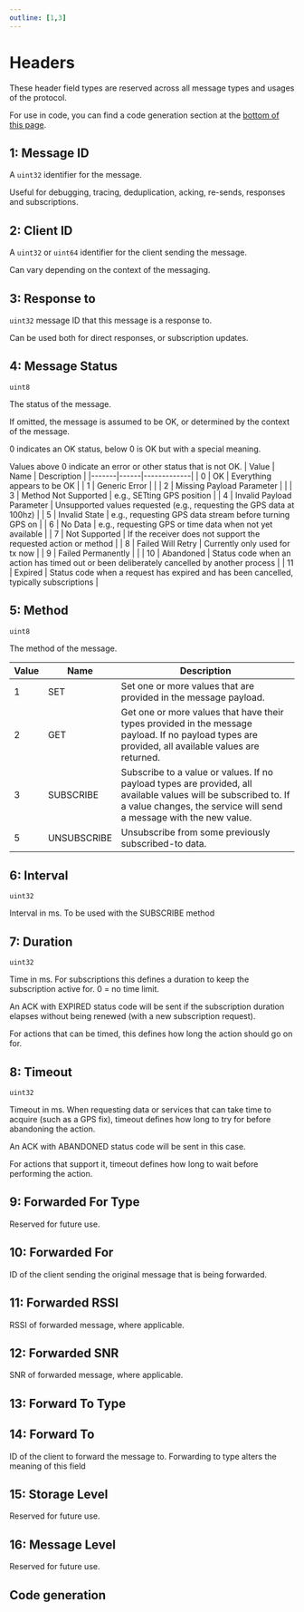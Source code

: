 ```yaml
---
outline: [1,3]
---
```


<script setup>
import GenerateConsts from '../../../components/GenerateConsts.vue'
</script>

# Headers

These header field types are reserved across all message types and usages of the protocol.

For use in code, you can find a code generation section at the [bottom of this page](#code-generation).

## 1: Message ID

A `uint32` identifier for the message.

Useful for debugging, tracing, deduplication, acking, re-sends, responses and subscriptions.

## 2: Client ID

A `uint32` or `uint64` identifier for the client sending the message.

Can vary depending on the context of the messaging.

## 3: Response to

`uint32` message ID that this message is a response to.

Can be used both for direct responses, or subscription updates.

## 4: Message Status

`uint8`

The status of the message.

If omitted, the message is assumed to be OK, or determined by the context of the message.

0 indicates an OK status, below 0 is OK but with a special meaning.

Values above 0 indicate an error or other status that is not OK.
| Value | Name | Description |
|-------|------|-------------|
| 0     | OK | Everything appears to be OK |
| 1     | Generic Error | |
| 2     | Missing Payload Parameter | |
| 3     | Method Not Supported | e.g., SETting GPS position |
| 4     | Invalid Payload Parameter | Unsupported values requested (e.g., requesting the GPS data at 100hz) |
| 5     | Invalid State | e.g., requesting GPS data stream before turning GPS on |
| 6     | No Data | e.g., requesting GPS or time data when not yet available |
| 7     | Not Supported | If the receiver does not support the requested action or method |
| 8     | Failed Will Retry | Currently only used for tx now |
| 9     | Failed Permanently | |
| 10    | Abandoned | Status code when an action has timed out or been deliberately cancelled by another process |
| 11    | Expired | Status code when a request has expired and has been cancelled, typically subscriptions |

## 5: Method

`uint8`

The method of the message.

| Value | Name | Description |
|-------|------|-------------|
| 1 | SET | Set one or more values that are provided in the message payload. |
| 2 | GET | Get one or more values that have their types provided in the message payload. If no payload types are provided, all available values are returned. |
| 3 | SUBSCRIBE | Subscribe to a value or values. If no payload types are provided, all available values will be subscribed to. If a value changes, the service will send a message with the new value. |
| 5 | UNSUBSCRIBE | Unsubscribe from some previously subscribed-to data. |

## 6: Interval

`uint32`

Interval in ms. To be used with the SUBSCRIBE method

## 7: Duration

`uint32`

Time in ms. For subscriptions this defines a duration to keep the subscription active for. 0 = no time limit.

An ACK with EXPIRED status code will be sent if the subscription duration elapses without being renewed (with a new subscription request).

For actions that can be timed, this defines how long the action should go on for.

## 8: Timeout

`uint32`

Timeout in ms. When requesting data or services that can take time to acquire (such as a GPS fix), timeout defines how long to try for before abandoning the action.

An ACK with ABANDONED status code will be sent in this case.

For actions that support it, timeout defines how long to wait before performing the action.

## 9: Forwarded For Type

Reserved for future use.

## 10: Forwarded For

ID of the client sending the original message that is being forwarded.

## 11: Forwarded RSSI

RSSI of forwarded message, where applicable.

## 12: Forwarded SNR

SNR of forwarded message, where applicable.

## 13: Forward To Type

## 14: Forward To

ID of the client to forward the message to. Forwarding to type alters the meaning of this field

## 15: Storage Level

Reserved for future use.

## 16: Message Level

Reserved for future use.

## Code generation

<GenerateConsts :dataName="'MH'" :dataPath="'header'"/>
